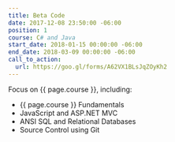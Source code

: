 ```yaml
---
title: Beta Code
date: 2017-12-08 23:50:00 -06:00
position: 1
course: C# and Java
start_date: 2018-01-15 00:00:00 -06:00
end_date: 2018-03-09 00:00:00 -06:00
call_to_action:
  url: https://goo.gl/forms/A62VX1BLsJqZOyKh2
---
```


Focus on {{ page.course }}, including:

* {{ page.course }} Fundamentals
* JavaScript and ASP.NET MVC
* ANSI SQL and Relational Databases
* Source Control using Git
